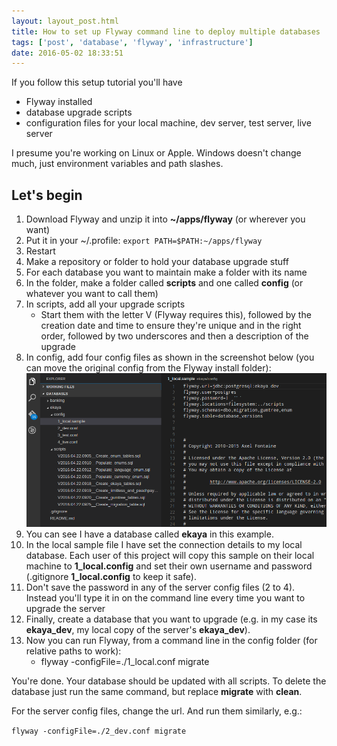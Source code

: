 ```yaml
---
layout: layout_post.html
title: How to set up Flyway command line to deploy multiple databases
tags: ['post', 'database', 'flyway', 'infrastructure']
date: 2016-05-02 18:33:51
---
```


If you follow this setup tutorial you'll have

*   Flyway installed
*   database upgrade scripts
*   configuration files for your local machine, dev server, test server, live server

I presume you're working on Linux or Apple. Windows doesn't change much, just environment variables and path slashes.

## Let's begin

1.  Download Flyway and unzip it into **~/apps/flyway** (or wherever you want)
1.  Put it in your ~/.profile: `export PATH=$PATH:~/apps/flyway`
1.  Restart
2.  Make a repository or folder to hold your database upgrade stuff
3.  For each database you want to maintain make a folder with its name
4.  In the folder, make a folder called **scripts** and one called **config** (or whatever you want to call them)
5.  In scripts, add all your upgrade scripts
    *   Start them with the letter V (Flyway requires this), followed by the creation date and time to ensure they're unique and in the right order, followed by two underscores and then a description of the upgrade
6.  In config, add four config files as shown in the screenshot below (you can move the original config from the Flyway install folder):
    ![flywaysetup](flywaysetup.png)
7.  You can see I have a database called **ekaya** in this example.
8.  In the local sample file I have set the connection details to my local database. Each user of this project will copy this sample on their local machine to **1_local.config** and set their own username and password (.gitignore **1_local.config** to keep it safe).
9.  Don't save the password in any of the server config files (2 to 4). Instead you'll type it in on the command line every time you want to upgrade the server
10. Finally, create a database that you want to upgrade (e.g. in my case its **ekaya_dev**, my local copy of the server's **ekaya_dev**).
11. Now you can run Flyway, from a command line in the config folder (for relative paths to work):
    *   flyway -configFile=./1_local.conf migrate

You're done. Your database should be updated with all scripts. To delete the database just run the same command, but replace **migrate** with **clean**.

For the server config files, change the url. And run them similarly, e.g.:

`flyway -configFile=./2_dev.conf migrate`
